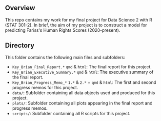 ## Overview

This repo contains my work for my final project for Data Science 2 with R (STAT 301-2). In brief, the aim of my project is to construct a model for predicting Fariss's Human Rights Scores (2020-present).

## Directory

This folder contains the following main files and subfolders:

- `Key_Brian_Final_Report.*` `qmd` & `html`: The final report for this project.
- `Key_Brian_Executive_Summary.*` `qmd` & `html`: The executive summary of the final report.
- `Key_Brian_Progress_Memo_*` `1.*` & `2.*` + `qmd` & `html`: The first and second progress memos for this project.
- `data/`: Subfolder containing all data objects used and produced for this project.
- `plots/`: Subfolder containing all plots appearing in the final report and progress memos.
- `scripts/`: Subfolder containing all R scripts for this project.